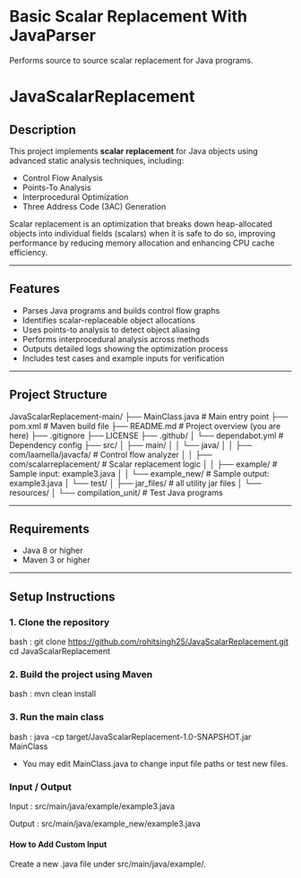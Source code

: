 # Basic Scalar Replacement With JavaParser
Performs source to source scalar replacement for Java programs. 

# JavaScalarReplacement

## Description

This project implements **scalar replacement** for Java objects using advanced static analysis techniques, including:

- Control Flow Analysis
- Points-To Analysis
- Interprocedural Optimization
- Three Address Code (3AC) Generation

Scalar replacement is an optimization that breaks down heap-allocated objects into individual fields (scalars) when it is safe to do so, improving performance by reducing memory allocation and enhancing CPU cache efficiency.

---

## Features

- Parses Java programs and builds control flow graphs
- Identifies scalar-replaceable object allocations
- Uses points-to analysis to detect object aliasing
- Performs interprocedural analysis across methods
- Outputs detailed logs showing the optimization process
- Includes test cases and example inputs for verification

---

## Project Structure

JavaScalarReplacement-main/
├── MainClass.java # Main entry point
├── pom.xml # Maven build file
├── README.md # Project overview (you are here)
├── .gitignore
├── LICENSE
├── .github/
│ └── dependabot.yml # Dependency config
├── src/
│ ├── main/
│ │ └── java/
│ │ ├── com/laamella/javacfa/ # Control flow analyzer
│ │ ├── com/scalarreplacement/ # Scalar replacement logic
│ │ ├── example/ # Sample input: example3.java
│ │ └── example_new/ # Sample output: example3.java
│ └── test/
│ ├── jar_files/ # all utility jar files 
│ └── resources/
│ └── compilation_unit/ # Test Java programs



---

## Requirements

- Java 8 or higher
- Maven 3 or higher

---

## Setup Instructions

### 1. Clone the repository
bash : git clone https://github.com/rohitsingh25/JavaScalarReplacement.git
cd JavaScalarReplacement

### 2. Build the project using Maven
bash : mvn clean install

### 3. Run the main class
bash : java -cp target/JavaScalarReplacement-1.0-SNAPSHOT.jar MainClass

- You may edit MainClass.java to change input file paths or test new files.


### Input / Output
Input : src/main/java/example/example3.java

Output : src/main/java/example_new/example3.java

#### How to Add Custom Input
Create a new .java file under src/main/java/example/.


